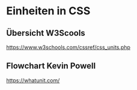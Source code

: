 # Einheiten in CSS

## Übersicht W3Scools

<https://www.w3schools.com/cssref/css_units.php>

## Flowchart Kevin Powell

<https://whatunit.com/>
